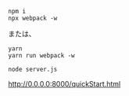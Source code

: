 ```
npm i
npx webpack -w
```

または、

```
yarn
yarn run webpack -w
```

```
node server.js
```

http://0.0.0.0:8000/quickStart.html

